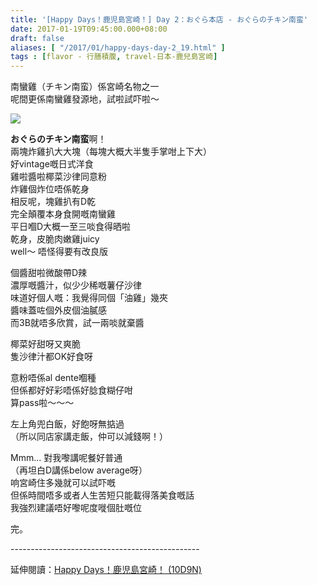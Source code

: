 ```yaml
---
title: '[Happy Days！鹿児島宮崎！] Day 2：おぐら本店 - おぐらのチキン南蛮'
date: 2017-01-19T09:45:00.000+08:00
draft: false
aliases: [ "/2017/01/happy-days-day-2_19.html" ]
tags : [flavor - 行膳積腹, travel-日本-鹿兒島宮崎]
---
```


南蠻雞（チキン南蛮）係宮崎名物之一  
呢間更係南蠻雞發源地，試啦試吓啦～  

![](/images/kojkmi2g.jpg)

**おぐらのチキン南蛮**啊！  
兩塊炸雞扒大大塊（每塊大概大半隻手掌咁上下大）  
好vintage嘅日式洋食  
雞啦醬啦椰菜沙律同意粉  
炸雞個炸位唔係乾身  
相反呢，塊雞扒有D乾  
完全顛覆本身食開嘅南蠻雞  
平日嗰D大概一至三啖食得晒啦  
乾身，皮脆肉嫩雞juicy  
well～ 唔怪得要有改良版  
  
個醬甜啦微酸帶D辣  
濃厚嘅醬汁，似少少稀嘅薯仔沙律  
味道好個人嘅：我覺得同個「油雞」幾夾  
醬味蓋咗個外皮個油膩感  
而3B就唔多欣賞，試一兩啖就棄醬  
  
椰菜好甜呀又爽脆  
隻沙律汁都OK好食呀  
  
意粉唔係al dente嗰種  
但係都好好彩唔係好腍食糊仔咁  
算pass啦～～～  
  
左上角兜白飯，好飽呀無掂過  
（所以同店家講走飯，仲可以減錢啊！）  
  
Mmm... 對我嚟講呢餐好普通  
（再坦白D講係below average呀）  
响宮崎住多幾就可以試吓嘅  
但係時間唔多或者人生苦短只能載得落美食嘅話  
我強烈建議唔好嚟呢度嘥個肚嘅位  
  
完。  
  
\-----------------------------------------------  
  
延伸閱讀：[Happy Days！鹿児島宮崎！ (10D9N)](https://hidie.net/kojkmi10d9n/)
